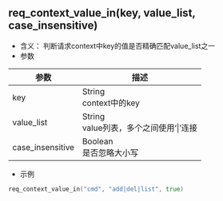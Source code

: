 ## req_context_value_in(key, value_list, case_insensitive)

* 含义： 判断请求context中key的值是否精确匹配value_list之一
* 参数  

| 参数     | 描述                   |
| -------- | ---------------------- |
| key | String<br>context中的key |
| value_list | String<br>value列表，多个之间使用‘&#124;’连接 |  
| case_insensitive | Boolean<br>是否忽略大小写 |

* 示例

```go
req_context_value_in("cmd", "add|del|list", true)
```
